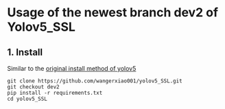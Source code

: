 # Usage of the newest branch dev2 of Yolov5_SSL
## 1. Install
Similar to the [original install method of yolov5](https://github.com/ultralytics/yolov5)
```
git clone https://github.com/wangerxiao001/yolov5_SSL.git
git checkout dev2
pip install -r requirements.txt
cd yolov5_SSL
```

